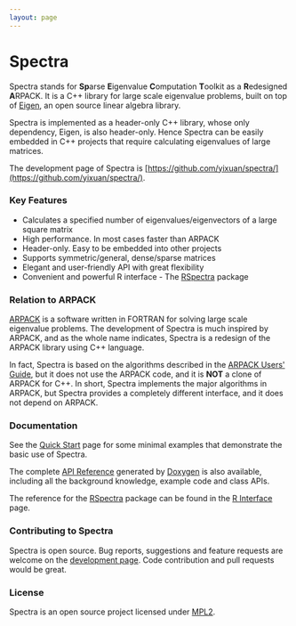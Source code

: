 ```yaml
---
layout: page
---
```


# Spectra

Spectra stands for **Sp**arse **E**igenvalue **C**omputation **T**oolkit
as a **R**edesigned **A**RPACK. It is a C++ library for large scale eigenvalue
problems, built on top of [Eigen](http://eigen.tuxfamily.org),
an open source linear algebra library.

Spectra is implemented as a header-only C++ library, whose only dependency,
Eigen, is also header-only. Hence Spectra can be easily embedded in
C++ projects that require calculating eigenvalues of large matrices.

The development page of Spectra is
[https://github.com/yixuan/spectra/](https://github.com/yixuan/spectra/).

### Key Features

- Calculates a specified number of eigenvalues/eigenvectors of a large square matrix
- High performance. In most cases faster than ARPACK
- Header-only. Easy to be embedded into other projects
- Supports symmetric/general, dense/sparse matrices
- Elegant and user-friendly API with great flexibility
- Convenient and powerful R interface - The [RSpectra](http://cran.r-project.org/package=RSpectra)
package

### Relation to ARPACK

[ARPACK](http://www.caam.rice.edu/software/ARPACK/) is a software written in
FORTRAN for solving large scale eigenvalue problems. The development of
Spectra is much inspired by ARPACK, and as the whole name indicates,
Spectra is a redesign of the ARPACK library using C++ language.

In fact, Spectra is based on the algorithms described in the
[ARPACK Users' Guide](http://www.caam.rice.edu/software/ARPACK/UG/ug.html),
but it does not use the ARPACK code, and it is **NOT** a clone of ARPACK for C++.
In short, Spectra implements the major algorithms in ARPACK,
but Spectra provides a completely different interface, and it does not
depend on ARPACK.

### Documentation

See the [Quick Start](quick-start.html) page for some minimal examples that demonstrate the
basic use of Spectra.

The complete [API Reference](doc/index.html) generated by
[Doxygen](http://www.doxygen.org/) is also available,
including all the background knowledge, example code and class APIs.

The reference for the [RSpectra](http://cran.r-project.org/package=RSpectra) package
can be found in the [R Interface](r-interface.html) page.

### Contributing to Spectra

Spectra is open source. Bug reports, suggestions and feature requests are welcome
on the [development page](https://github.com/yixuan/spectra/). Code contribution
and pull requests would be great.

### License

Spectra is an open source project licensed under
[MPL2](https://www.mozilla.org/MPL/2.0/).
